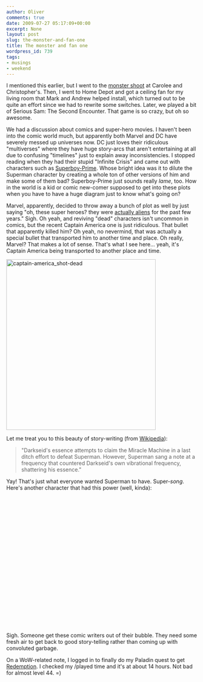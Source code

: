 ```yaml
---
author: Oliver
comments: true
date: 2009-07-27 05:17:09+00:00
excerpt: None
layout: post
slug: the-monster-and-fan-one
title: The monster and fan one
wordpress_id: 739
tags:
- musings
- weekend
---
```


I mentioned this earlier, but I went to the <a href="https://www.owiber.com/2009/07/25/monster-shoot/">monster shoot</a> at Carolee and Christopher's.  Then, I went to Home Depot and got a ceiling fan for my living room that Mark and Andrew helped install, which turned out to be quite an effort since we had to rewrite some switches.  Later, we played a bit of Serious Sam: The Second Encounter.  That game is so crazy, but oh so awesome.

We had a discussion about comics and super-hero movies.  I haven't been into the comic world much, but apparently both Marvel and DC have severely messed up universes now.  DC just loves their ridiculous "multiverses" where they have huge story-arcs that aren't entertaining at all due to confusing "timelines" just to explain away inconsistencies.  I stopped reading when they had their stupid "Infinite Crisis" and came out with characters such as <a href="http://en.wikipedia.org/wiki/Superboy-Prime">Superboy-Prime</a>.  Whose bright idea was it to dilute the Superman character by creating a whole ton of other versions of him and make some of them bad?  Superboy-Prime just sounds really <em>lame</em>, too. How in the world is a kid or comic new-comer supposed to get into these plots when you have to have a huge diagram just to know what's going on?

Marvel, apparently, decided to throw away a bunch of plot as well by just saying "oh, these super heroes?  they were <a href="http://en.wikipedia.org/wiki/Secret_Invasion">actually aliens</a> for the past few years."  Sigh.  Oh yeah, and reviving "dead" characters isn't uncommon in comics, but the recent Captain America one is just ridiculous.  That bullet that apparently killed him?  Oh yeah, no nevermind, that was actually a special bullet that transported him to another time and place.  Oh really, Marvel?  That makes a lot of sense.  That's what I see here... yeah, it's Captain America being transported to another place and time.

<img src="https://www.owiber.com/wp-content/uploads/2009/07/captain-america_shot-dead.jpg" alt="captain-america_shot-dead" title="captain-america_shot-dead" width="394" height="450" class="alignnone size-full wp-image-740" />

Let me treat you to this beauty of story-writing (from <a href="http://en.wikipedia.org/wiki/Final_crisis">Wikipedia</a>):

<blockquote>"Darkseid's essence attempts to claim the Miracle Machine in a last ditch effort to defeat Superman. However, Superman sang a note at a frequency that countered Darkseid's own vibrational frequency, shattering his essence."</blockquote>

Yay!  That's just what everyone wanted Superman to have.  Super-<em>song</em>.  Here's another character that had this power (well, kinda):

<object width="425" height="344"><param name="movie" value="https://www.youtube.com/v/w8WYh8uz3pQ&hl=en&fs=1&"></param><param name="allowFullScreen" value="true"></param><param name="allowscriptaccess" value="always"></param><embed src="https://www.youtube.com/v/w8WYh8uz3pQ&hl=en&fs=1&" type="application/x-shockwave-flash" allowscriptaccess="always" allowfullscreen="true" width="425" height="344"></embed></object>

Sigh.  Someone get these comic writers out of their bubble.  They need some fresh air to get back to good story-telling rather than coming up with convoluted garbage.

On a WoW-related note, I logged in to finally do my Paladin quest to get <a href="http://www.wowhead.com/?spell=7328">Redemption</a>.  I checked my /played time and it's at about 14 hours.  Not bad for almost level 44. =)